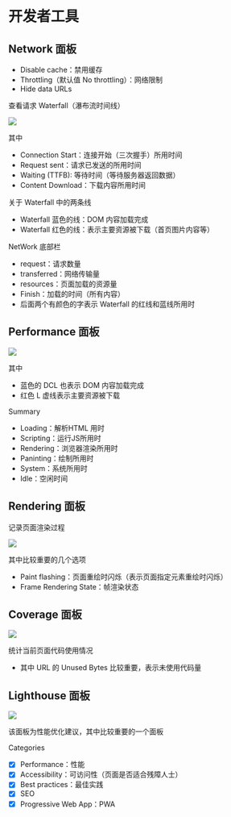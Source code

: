# 开发者工具

## Network 面板

- Disable cache：禁用缓存
- Throttling（默认值 No throttling）：网络限制
- Hide data URLs

查看请求 Waterfall（瀑布流时间线）

![](./images/dev-tools-network-1.png)

其中

- Connection Start：连接开始（三次握手）所用时间
- Request sent：请求已发送的所用时间
- Waiting (TTFB): 等待时间（等待服务器返回数据）
- Content Download：下载内容所用时间

关于 Waterfall 中的两条线

- Waterfall 蓝色的线：DOM 内容加载完成
- Waterfall 红色的线：表示主要资源被下载（首页图片内容等）

NetWork 底部栏

- request：请求数量
- transferred：网络传输量
- resources：页面加载的资源量
- Finish：加载的时间（所有内容）
- 后面两个有颜色的字表示 Waterfall 的红线和蓝线所用时

## Performance 面板

![](./images/dev-tools-performance.png)

其中

- 蓝色的 DCL 也表示 DOM 内容加载完成
- 红色 L 虚线表示主要资源被下载

Summary

- Loading：解析HTML 用时
- Scripting：运行JS所用时
- Rendering：浏览器渲染所用时
- Paninting：绘制所用时
- System：系统所用时
- Idle：空闲时间

## Rendering 面板

记录页面渲染过程

![](./images/dev-tools-rendering.png)

其中比较重要的几个选项

- Paint flashing：页面重绘时闪烁（表示页面指定元素重绘时闪烁）
- Frame Rendering State：帧渲染状态

## Coverage 面板

![](./images/dev-tools-coverage.png)

统计当前页面代码使用情况

- 其中 URL 的 Unused Bytes 比较重要，表示未使用代码量

## Lighthouse 面板

![](./images/dev-tools-lighthouse.png)

该面板为性能优化建议，其中比较重要的一个面板

Categories

- [x] Performance：性能
- [x] Accessibility：可访问性（页面是否适合残障人士）
- [x] Best practices：最佳实践
- [x] SEO
- [x] Progressive Web App：PWA